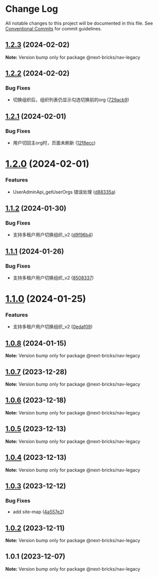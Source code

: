 # Change Log

All notable changes to this project will be documented in this file.
See [Conventional Commits](https://conventionalcommits.org) for commit guidelines.

## [1.2.3](https://github.com/easyops-cn/next-basics/compare/@next-bricks/nav-legacy@1.2.2...@next-bricks/nav-legacy@1.2.3) (2024-02-02)

**Note:** Version bump only for package @next-bricks/nav-legacy





## [1.2.2](https://github.com/easyops-cn/next-basics/compare/@next-bricks/nav-legacy@1.2.1...@next-bricks/nav-legacy@1.2.2) (2024-02-02)


### Bug Fixes

* 切换组织后，组织列表仍显示勾选切换前的org ([729acb9](https://github.com/easyops-cn/next-basics/commit/729acb9d73d69670bf162c1c7b98b4fe3b7d2494))





## [1.2.1](https://github.com/easyops-cn/next-basics/compare/@next-bricks/nav-legacy@1.2.0...@next-bricks/nav-legacy@1.2.1) (2024-02-01)


### Bug Fixes

* 用户切回主org时，页面未刷新 ([12f8ecc](https://github.com/easyops-cn/next-basics/commit/12f8ecc2832a1040f74bc98ea2941b20d00ccb3d))





# [1.2.0](https://github.com/easyops-cn/next-basics/compare/@next-bricks/nav-legacy@1.1.2...@next-bricks/nav-legacy@1.2.0) (2024-02-01)


### Features

* UserAdminApi_getUserOrgs 错误处理 ([d88335a](https://github.com/easyops-cn/next-basics/commit/d88335aa51c3c5689c265a7121a3f5ca5dfe3000))





## [1.1.2](https://github.com/easyops-cn/next-basics/compare/@next-bricks/nav-legacy@1.1.1...@next-bricks/nav-legacy@1.1.2) (2024-01-30)


### Bug Fixes

* 支持多租户用户切换组织_v2 ([d9f96b4](https://github.com/easyops-cn/next-basics/commit/d9f96b41a7f1a5b1fe56bc0480c161095f6d5948))





## [1.1.1](https://github.com/easyops-cn/next-basics/compare/@next-bricks/nav-legacy@1.1.0...@next-bricks/nav-legacy@1.1.1) (2024-01-26)


### Bug Fixes

* 支持多租户用户切换组织_v2 ([8508337](https://github.com/easyops-cn/next-basics/commit/850833740c526bb999c40e273277bb2503b9c830))





# [1.1.0](https://github.com/easyops-cn/next-basics/compare/@next-bricks/nav-legacy@1.0.8...@next-bricks/nav-legacy@1.1.0) (2024-01-25)


### Features

* 支持多租户用户切换组织_v2 ([0edaf09](https://github.com/easyops-cn/next-basics/commit/0edaf093f2667ab0d8ee0fc402bfa28ac7c4c77f))





## [1.0.8](https://github.com/easyops-cn/next-basics/compare/@next-bricks/nav-legacy@1.0.7...@next-bricks/nav-legacy@1.0.8) (2024-01-15)

**Note:** Version bump only for package @next-bricks/nav-legacy





## [1.0.7](https://github.com/easyops-cn/next-basics/compare/@next-bricks/nav-legacy@1.0.6...@next-bricks/nav-legacy@1.0.7) (2023-12-28)

**Note:** Version bump only for package @next-bricks/nav-legacy





## [1.0.6](https://github.com/easyops-cn/next-basics/compare/@next-bricks/nav-legacy@1.0.5...@next-bricks/nav-legacy@1.0.6) (2023-12-18)

**Note:** Version bump only for package @next-bricks/nav-legacy





## [1.0.5](https://github.com/easyops-cn/next-basics/compare/@next-bricks/nav-legacy@1.0.4...@next-bricks/nav-legacy@1.0.5) (2023-12-13)

**Note:** Version bump only for package @next-bricks/nav-legacy





## [1.0.4](https://github.com/easyops-cn/next-basics/compare/@next-bricks/nav-legacy@1.0.3...@next-bricks/nav-legacy@1.0.4) (2023-12-13)

**Note:** Version bump only for package @next-bricks/nav-legacy





## [1.0.3](https://github.com/easyops-cn/next-basics/compare/@next-bricks/nav-legacy@1.0.2...@next-bricks/nav-legacy@1.0.3) (2023-12-12)


### Bug Fixes

* add site-map ([4a557e2](https://github.com/easyops-cn/next-basics/commit/4a557e22d50ad7a2543a25c974d666e8b1e50492))





## [1.0.2](https://github.com/easyops-cn/next-basics/compare/@next-bricks/nav-legacy@1.0.1...@next-bricks/nav-legacy@1.0.2) (2023-12-11)

**Note:** Version bump only for package @next-bricks/nav-legacy





## 1.0.1 (2023-12-07)

**Note:** Version bump only for package @next-bricks/nav-legacy
